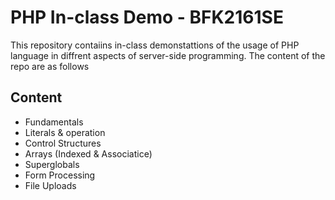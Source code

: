# PHP In-class Demo - BFK2161SE

This repository contaiins in-class demonstattions of the usage of PHP language in diffrent aspects of server-side
programming. The content of the repo are as follows

## Content
- Fundamentals
- Literals & operation
- Control Structures
- Arrays (Indexed & Associatice)
- Superglobals
- Form Processing
- File Uploads
